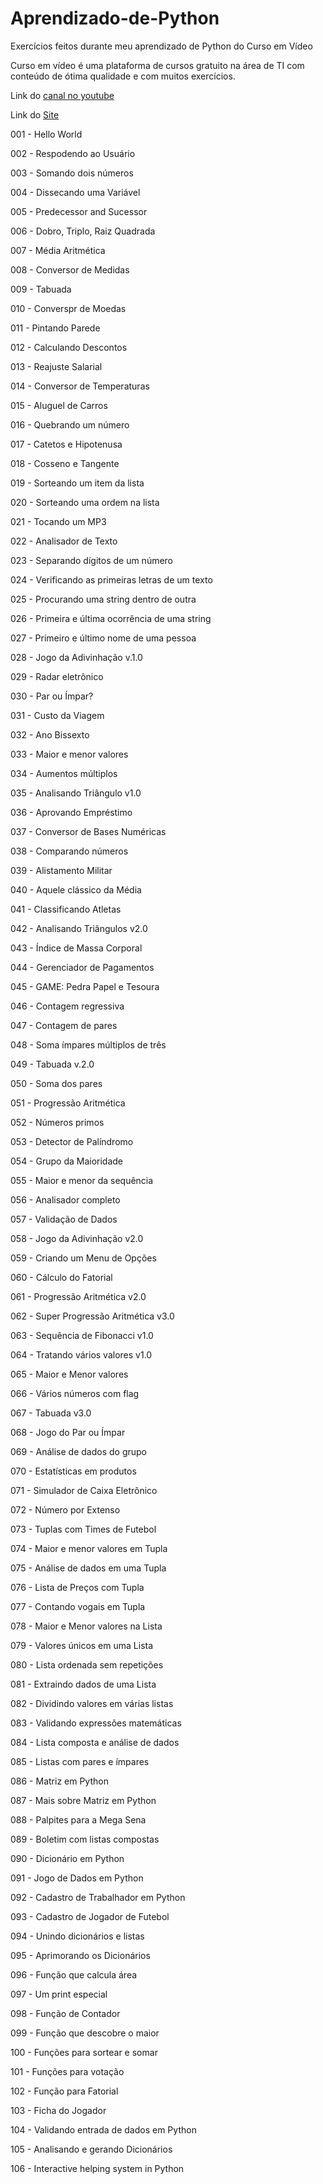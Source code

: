 # Aprendizado-de-Python
Exercícios feitos durante meu aprendizado de Python do Curso em Vídeo

Curso em vídeo é uma plataforma de cursos gratuito na área de TI com conteúdo de ótima qualidade e com muitos exercícios. 

Link do <a href="https://www.youtube.com/channel/UCrWvhVmt0Qac3HgsjQK62FQ/">canal no youtube</a>

Link do <a href="https://www.cursoemvideo.com/">Site</a>

001 - Hello World

002 - Respodendo ao Usuário

003 - Somando dois números

004 - Dissecando uma Variável

005 - Predecessor and Sucessor

006 - Dobro, Triplo, Raiz Quadrada

007 - Média Aritmética

008 - Conversor de Medidas

009 - Tabuada

010 - Converspr de Moedas

011 - Pintando Parede

012 - Calculando Descontos

013 - Reajuste Salarial

014 - Conversor de Temperaturas

015 - Aluguel de Carros

016 - Quebrando um número

017 - Catetos e Hipotenusa

018 - Cosseno e Tangente 

019 - Sorteando um item da lista

020 - Sorteando uma ordem na lista

021 - Tocando um MP3

022 - Analisador de Texto

023 - Separando dígitos de um número

024 - Verificando as primeiras letras de um texto

025 - Procurando uma string dentro de outra

026 - Primeira e última ocorrência de uma string

027 - Primeiro e último nome de uma pessoa

028 - Jogo da Adivinhação v.1.0

029 - Radar eletrônico

030 - Par ou Ímpar?

031 - Custo da Viagem

032 - Ano Bissexto

033 - Maior e menor valores

034 - Aumentos múltiplos

035 - Analisando Triângulo v1.0

036 - Aprovando Empréstimo

037 - Conversor de Bases Numéricas

038 - Comparando números

039 - Alistamento Militar

040 - Aquele clássico da Média

041 - Classificando Atletas

042 - Analisando Triângulos v2.0

043 - Índice de Massa Corporal

044 - Gerenciador de Pagamentos

045 - GAME: Pedra Papel e Tesoura

046 - Contagem regressiva

047 - Contagem de pares

048 - Soma ímpares múltiplos de três

049 - Tabuada v.2.0

050 - Soma dos pares

051 - Progressão Aritmética

052 - Números primos

053 - Detector de Palíndromo

054 - Grupo da Maioridade

055 - Maior e menor da sequência

056 - Analisador completo

057 - Validação de Dados

058 - Jogo da Adivinhação v2.0

059 - Criando um Menu de Opções

060 - Cálculo do Fatorial

061 - Progressão Aritmética v2.0

062 - Super Progressão Aritmética v3.0

063 - Sequência de Fibonacci v1.0

064 - Tratando vários valores v1.0

065 - Maior e Menor valores

066 - Vários números com flag

067 - Tabuada v3.0

068 - Jogo do Par ou Ímpar

069 - Análise de dados do grupo

070 - Estatísticas em produtos

071 - Simulador de Caixa Eletrônico

072 - Número por Extenso

073 - Tuplas com Times de Futebol

074 - Maior e menor valores em Tupla

075 - Análise de dados em uma Tupla

076 - Lista de Preços com Tupla

077 - Contando vogais em Tupla

078 - Maior e Menor valores na Lista

079 - Valores únicos em uma Lista

080 - Lista ordenada sem repetições

081 - Extraindo dados de uma Lista

082 - Dividindo valores em várias listas

083 - Validando expressões matemáticas

084 - Lista composta e análise de dados

085 - Listas com pares e ímpares

086 - Matriz em Python

087 - Mais sobre Matriz em Python

088 - Palpites para a Mega Sena

089 - Boletim com listas compostas

090 - Dicionário em Python

091 - Jogo de Dados em Python

092 - Cadastro de Trabalhador em Python

093 - Cadastro de Jogador de Futebol

094 - Unindo dicionários e listas

095 - Aprimorando os Dicionários

096 - Função que calcula área

097 - Um print especial

098 - Função de Contador

099 - Função que descobre o maior

100 - Funções para sortear e somar

101 - Funções para votação

102 - Função para Fatorial

103 - Ficha do Jogador

104 - Validando entrada de dados em Python

105 - Analisando e gerando Dicionários

106 - Interactive helping system in Python

